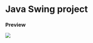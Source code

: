 <h1> Java Swing project</h1>

<h3> Preview</h3>

<img src="https://media.giphy.com/media/3o7btUyVE6lLUPP58A/source.gif"  >
